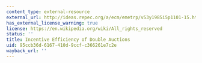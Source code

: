 ```yaml
---
content_type: external-resource
external_url: http://ideas.repec.org/a/ecm/emetrp/v53y1985i5p1101-15.html
has_external_license_warning: true
license: https://en.wikipedia.org/wiki/All_rights_reserved
status: ''
title: Incentive Efficiency of Double Auctions
uid: 95ccb36d-6167-410d-9ccf-c366261e7c2e
wayback_url: ''
---
```

